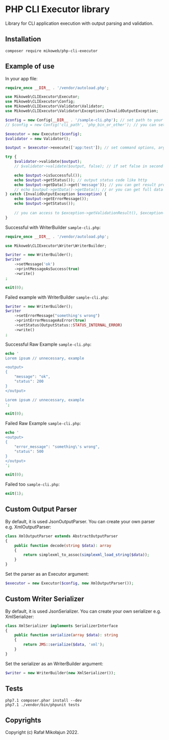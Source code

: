 # PHP CLI Executor library

Library for CLI application execution with output parsing and validation.

## Installation

    composer require mikoweb/php-cli-executor

## Example of use

In your app file:

```php
require_once __DIR__ . '/vendor/autoload.php';

use Mikoweb\CLIExecutor\Executor;
use Mikoweb\CLIExecutor\Config;
use Mikoweb\CLIExecutor\Validator\Validator;
use Mikoweb\CLIExecutor\Validator\Exceptions\InvalidOutputException;

$config = new Config(__DIR__ . '/sample-cli.php'); // set path to your CLI script
// $config = new Config('cli_path', 'php_bin_or_other'); // you can set php bin path

$executor = new Executor($config);
$validator = new Validator();

$output = $executor->execute(['app:test']); // set command options, arguments etc.

try {
    $validator->validate($output);
    // $validator->validate($output, false); // if set false in second argument method not throw exception and return ValidationResultInterface

    echo $output->isSuccessful());
    echo $output->getStatus()); // output status code like http
    echo $output->getData()->get('message')); // you can get result property
    // echo $output->getData()->getData(); // or you can get full data
} catch (InvalidOutputException $exception) {
    echo $output->getErrorMessage());
    echo $output->getStatus());
    
    // you can access to $exception->getValidationResult(), $exception->getMessage(), $exception->getCode() etc. 
}
```

Successful with WriterBuilder `sample-cli.php`:

```php
require_once __DIR__ . '/vendor/autoload.php';

use Mikoweb\CLIExecutor\Writer\WriterBuilder;

$writer = new WriterBuilder();
$writer
    ->setMessage('ok')
    ->printMessageAsSuccess(true)
    ->write()
;

exit(0);
```

Failed example with WriterBuilder `sample-cli.php`:

```php
$writer = new WriterBuilder();
$writer
    ->setErrorMessage("something's wrong")
    ->printErrorMessageAsError(true)
    ->setStatus(OutputStatus::STATUS_INTERNAL_ERROR)
    ->write()
;
```

Successful Raw Example `sample-cli.php`:

```php
echo '
Lorem ipsum // unnecessary, example

<output>
{
    "message": "ok",
    "status": 200
}
</output>

Lorem ipsum // unnecessary, example
';

exit(0);
```

Failed Raw Example `sample-cli.php`:

```php
echo '
<output>
{
    "error_message": "something\'s wrong",
    "status": 500
}
</output>
';

exit(0);
```

Failed too `sample-cli.php`:

```php
exit(1);
```

## Custom Output Parser

By default, it is used JsonOutputParser. You can create your own parser e.g. XmlOutputParser:

```php
class XmlOutputParser extends AbstractOutputParser
{
    public function decode(string $data): array
    {
        return simplexml_to_assoc(simplexml_load_string($data));
    }
}
```

Set the parser as an Executor argument:

```php
$executor = new Executor($config, new XmlOutputParser());
```

## Custom Writer Serializer

By default, it is used JsonSerializer. You can create your own serializer e.g. XmlSerializer:

```php
class XmlSerializer implements SerializerInterface
{
    public function serialize(array $data): string
    {
        return JMS::serialize($data, 'xml');
    }
}
```

Set the serializer as an WriterBuilder argument:

```php
$writer = new WriterBuilder(new XmlSerializer());
```

## Tests

    php7.1 composer.phar install --dev
    php7.1 ./vendor/bin/phpunit tests

## Copyrights

Copyright (c) Rafał Mikołajun 2022.